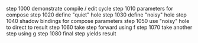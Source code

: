 step 1000 demonstrate compile / edit cycle
step 1010 parameters for compose
step 1020 define "quiet" hole
step 1030 define "noisy" hole
step 1040 shadow bindings for compose parameters
step 1050 use "noisy" hole to direct to result
step 1060 take step forward using f
step 1070 take another step using g
step 1080 final step yields result
